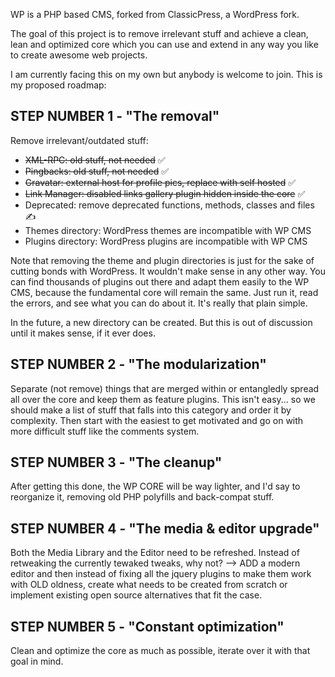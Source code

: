 WP is a PHP based CMS, forked from ClassicPress, a WordPress fork.

The goal of this project is to remove irrelevant stuff and achieve a clean, lean and optimized core which you can use and extend in any way you like to create awesome web projects.

I am currently facing this on my own but anybody is welcome to join. This is my proposed roadmap:

## STEP NUMBER 1 - "The removal"

Remove irrelevant/outdated stuff:

* ~~XML-RPC: old stuff, not needed~~ ✅
* ~~Pingbacks: old stuff, not needed~~ ✅
* ~~Gravatar: external host for profile pics, replace with self hosted~~ ✅
* ~~Link Manager: disabled links gallery plugin hidden inside the core~~ ✅
* Deprecated: remove deprecated functions, methods, classes and files ✍️
* Themes directory: WordPress themes are incompatible with WP CMS
* Plugins directory: WordPress plugins are incompatible with WP CMS

Note that removing the theme and plugin directories is just for the sake of cutting bonds with WordPress. It wouldn't make sense in any other way. You can find thousands of plugins out there and adapt them easily to the WP CMS, because the fundamental core will remain the same. Just run it, read the errors, and see what you can do about it. It's really that plain simple.

In the future, a new directory can be created. But this is out of discussion until it makes sense, if it ever does.

## STEP NUMBER 2 - "The modularization"

Separate (not remove) things that are merged within or entangledly spread all over the core and keep them as feature plugins. This isn't easy... so we should make a list of stuff that falls into this category and order it by complexity. Then start with the easiest to get motivated and go on with more difficult stuff like the comments system.

## STEP NUMBER 3 - "The cleanup"

After getting this done, the WP CORE will be way lighter, and I'd say to reorganize it, removing old PHP polyfills and back-compat stuff.

## STEP NUMBER 4 - "The media & editor upgrade"

Both the Media Library and the Editor need to be refreshed. Instead of retweaking the currently tewaked tweaks, why not? --> ADD a modern editor and then instead of fixing all the jquery plugins to make them work with OLD oldness, create what needs to be created from scratch or implement existing open source alternatives that fit the case.

## STEP NUMBER 5 - "Constant optimization"

Clean and optimize the core as much as possible, iterate over it with that goal in mind.